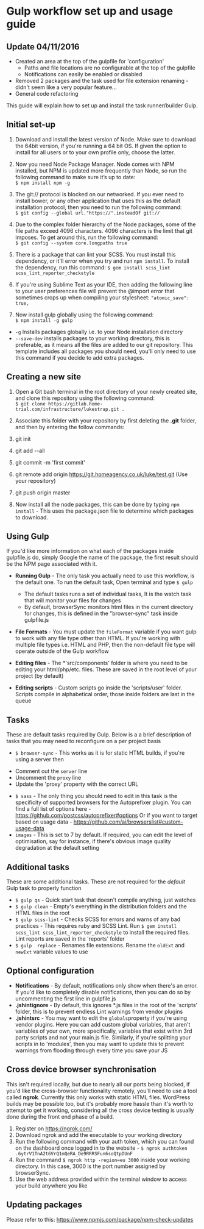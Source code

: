 # Gulp workflow set up and usage guide

## **Update 04/11/2016**
*  Created an area at the top of the gulpfile for 'configuration'
    *  Paths and file locations are no configurable at the top of the gulpfile
    *  Notifications can easily be enabled or disabled
*  Removed 2 packages and the task used for file extension renaming - didn't seem like a very popular feature...
*  General code refactoring

This guide will explain how to set up and install the task runner/builder Gulp.

## Initial set-up

1.  Download and install the latest version of Node. Make sure to download the 64bit version, if you're running a 64 bit OS. If given the option to install for all users or to your own profile only, choose the latter.

1. Now you need Node Package Manager. Node comes with NPM installed, but NPM is updated more frequently than Node, so run the following command to make sure it’s up to date:  
`$ npm install npm -g`  

1.  The git:// protocol is blocked on our networked. If you ever need to install bower, or any other application that uses this as the default installation protocol, then you need to run the following command:  
`$ git config --global url."https://".insteadOf git://`  

1.  Due to the complex folder hierarchy of the Node packages, some of the file paths exceed 4096 characters. 4096 characters is the limit that git imposes. To get around this, run the following command:  
`$ git config --system core.longpaths true`

1. There is a package that can lint your SCSS. You must install this dependency, or it'll error when you try and run `npm install`. To install the dependency, run this command:
`$ gem install scss_lint scss_lint_reporter_checkstyle`

1. If you're using Sublime Text as your IDE, then adding the following line to your user preferences file will prevent the @import error that sometimes crops up when compiling your stylesheet:
`"atomic_save": true,`

1.  Now install gulp globally using the following command:  
`$ npm install -g gulp`
  +  `-g` Installs packages globally i.e. to your Node installation directory
  +  `--save-dev` installs packages to your working directory, this is preferable, as it means all the files are added to our git repository. This template includes all packages you should need, you'll only need to use this command if you decide to add extra packages.

## Creating a new site

1.  Open a Git bash terminal in the root directory of your newly created site, and clone this repository using the following command:  
 `$ git clone https://gitlab.home-trial.com/infrastructure/lukestrap.git .`

1. Associate this folder with your repository by first deleting the **.git** folder, and then by entering the follow commands:
  1. git init
  1. git add --all
  1. git commit -m 'first commit'
  1. git remote add origin https://git.homeagency.co.uk/luke/test.git (Use your repository)
  1. git push origin master

1. Now install all the node packages, this can be done by typing `npm install` - This uses the package.json file to determine which packages to download.

## Using Gulp

If you'd like more information on what each of the packages inside gulpfile.js do, simply Google the name of the package, the first result should be the NPM page associated with it.

* **Running Gulp** - The only task you actually need to use this workflow, is the default one. To run the default task, Open terminal and type `$ gulp`
  + The default tasks runs a set of individual tasks, It is the watch task that will monitor your files for changes
  + By default, browserSync monitors html files in the current directory for changes, this is defined in the "browser-sync" task inside gulpfile.js

* **File Formats** -  You must update the `fileFormat` variable if you want gulp to work with any file type other than HTML. If you're working with multiple file types i.e. HTML and PHP, then the non-default file type will operate outside of the Gulp workflow
* **Editing files** -  The *'src/components' folder is where you need to be editing your html/php/etc. files. These are saved in the root level of your project (by default)
* **Editing scripts** - Custom scripts go inside the 'scripts/user' folder. Scripts compile in alphabetical order, those inside folders are last in the queue


## Tasks
These are default tasks required by Gulp. Below is a a brief description of tasks that you may need to reconfigure on a per project basis
 * `$ browser-sync` - This works as it is for static HTML builds, if you're using a server then
  + Comment out the `server` line
  + Uncomment the `proxy` line
  + Update the 'proxy' property with the correct URL
 * `$ sass` - The only thing you should need to edit in this task is the specificity of supported browsers for the Autoprefixer plugin. You can find a full list of options here - https://github.com/postcss/autoprefixer#options Or if you want to target based on usage data - https://github.com/ai/browserslist#custom-usage-data
 * `images` - This is set to 7 by default. If required, you can edit the level of optimisation, say for instance, if there's obvious image quality degradation at the default setting

## Additional tasks
These are some additional tasks. These are not required for the *default* Gulp task to properly function
 * `$ gulp qs` - Quick start task that doesn't compile anything, just watches
 * `$ gulp clean` - Empty's everything in the distribution folders and the HTML files in the root
 * `$ gulp scss-lint` - Checks SCSS for errors and warns of any bad practices - This requires ruby and SCSS Lint. Run `$ gem install scss_lint scss_lint_reporter_checkstyle` to install the required files. Lint reports are saved in the 'reports' folder
 * `$ gulp  replace` - Renames file extensions. Rename the `oldExt` and `newExt` variable values to use

## Optional configuration
* **Notifications** - By default, notifications only show when there's an error. If you'd like to completely disable notifications, then you can do so by uncommenting the first line in gulpfile.js
* **.jshintignore** - By default, this ignores *.js files in the root of the 'scripts' folder, this is to prevent endless Lint warnings from vendor plugins
* **.jshintsrc** - You may want to edit the `globals`property if you're using vendor plugins. Here you can add custom global variables, that aren't variables of your own, more specifically, variables that exist within 3rd party scripts and not your main.js file. Similarly, if you're splitting your scripts in to 'modules', then you may want to update this to prevent warnings from flooding through every time you save your JS

## Cross device browser synchronisation
This isn't required locally, but due to nearly all our ports being blocked, if you'd like the cross-browser functionality remotely, you'll need to use a tool called **ngrok**. Currently this only works with static HTML files. WordPress builds may be possible too, but it's probably more hassle than it's worth to attempt to get it working, considering all the cross device testing is usually done during the front end phase of a build.

 1. Register on https://ngrok.com/ 
 1. Download ngrok and add the executable to your working directory
 1. Run the following command with your auth token, which you can found on the dashboard once logged in to the website - `$ ngrok authtoken .6ytrV1TnA2t6VrQ1mQeRA_De9RRRSFun6soQtpDUnF`
 1. Run the command `$ ngrok http -region=eu 3000` inside your working directory. In this case, 3000 is the port number assigned by browserSync.
 1. Use the web address provided within the terminal window to access your build anywhere you like

## Updating packages
Please refer to this: https://www.npmjs.com/package/npm-check-updates